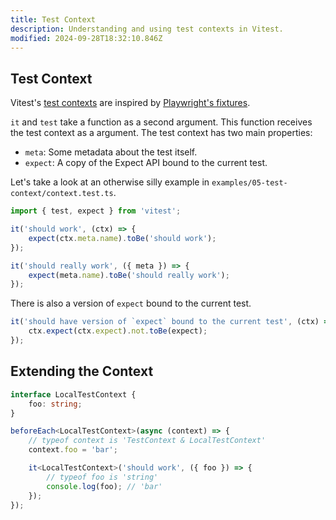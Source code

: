 ```yaml
---
title: Test Context
description: Understanding and using test contexts in Vitest.
modified: 2024-09-28T18:32:10.846Z
---
```


## Test Context

Vitest's [test contexts](https://vitest.dev/guide/test-context.html) are inspired by [Playwright's fixtures](https://playwright.dev/docs/test-fixtures).

`it` and `test` take a function as a second argument. This function receives the test context as a argument. The test context has two main properties:

- `meta`: Some metadata about the test itself.
- `expect`: A copy of the Expect API bound to the current test.

Let's take a look at an otherwise silly example in `examples/05-test-context/context.test.ts`.

```ts
import { test, expect } from 'vitest';

it('should work', (ctx) => {
	expect(ctx.meta.name).toBe('should work');
});

it('should really work', ({ meta }) => {
	expect(meta.name).toBe('should really work');
});
```

There is also a version of `expect` bound to the current test.

```ts
it('should have version of `expect` bound to the current test', (ctx) => {
	ctx.expect(ctx.expect).not.toBe(expect);
});
```

## Extending the Context

```ts
interface LocalTestContext {
	foo: string;
}

beforeEach<LocalTestContext>(async (context) => {
	// typeof context is 'TestContext & LocalTestContext'
	context.foo = 'bar';

	it<LocalTestContext>('should work', ({ foo }) => {
		// typeof foo is 'string'
		console.log(foo); // 'bar'
	});
});
```

